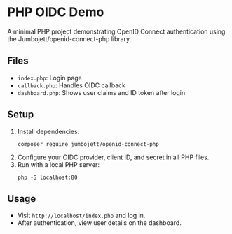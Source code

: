 # PHP OIDC Demo

A minimal PHP project demonstrating OpenID Connect authentication using the Jumbojett/openid-connect-php library.

## Files
- `index.php`: Login page
- `callback.php`: Handles OIDC callback
- `dashboard.php`: Shows user claims and ID token after login

## Setup
1. Install dependencies:
   ```shell
   composer require jumbojett/openid-connect-php
   ```
2. Configure your OIDC provider, client ID, and secret in all PHP files.
3. Run with a local PHP server:
   ```shell
   php -S localhost:80
   ```

## Usage
- Visit `http://localhost/index.php` and log in.
- After authentication, view user details on the dashboard.
